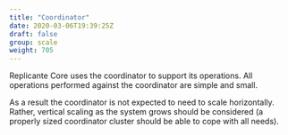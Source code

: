 ```yaml
---
title: "Coordinator"
date: 2020-03-06T19:39:25Z
draft: false
group: scale
weight: 705
---
```


Replicante Core uses the coordinator to support its operations.
All operations performed against the coordinator are simple and small.

As a result the coordinator is not expected to need to scale horizontally.
Rather, vertical scaling as the system grows should be considered
(a properly sized coordinator cluster should be able to cope with all needs).
